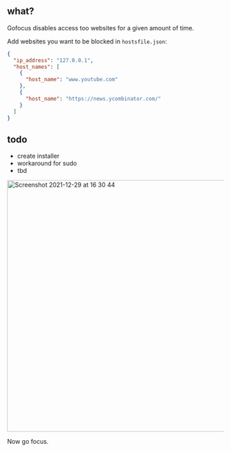 ## what?
Gofocus disables access too websites for a given amount of time.

Add websites you want to be blocked in `hostsfile.json`:
```json
{
  "ip_address": "127.0.0.1",
  "host_names": [
    {
      "host_name": "www.youtube.com"
    },
    {
      "host_name": "https://news.ycombinator.com/"
    }
  ]
}
```
## todo
- create installer
- workaround for sudo
- tbd
<img width="584" alt="Screenshot 2021-12-29 at 16 30 44" src="https://user-images.githubusercontent.com/44348300/147678024-98132b81-ed03-46a9-8034-1a410c4e0560.png">

Now go focus.
